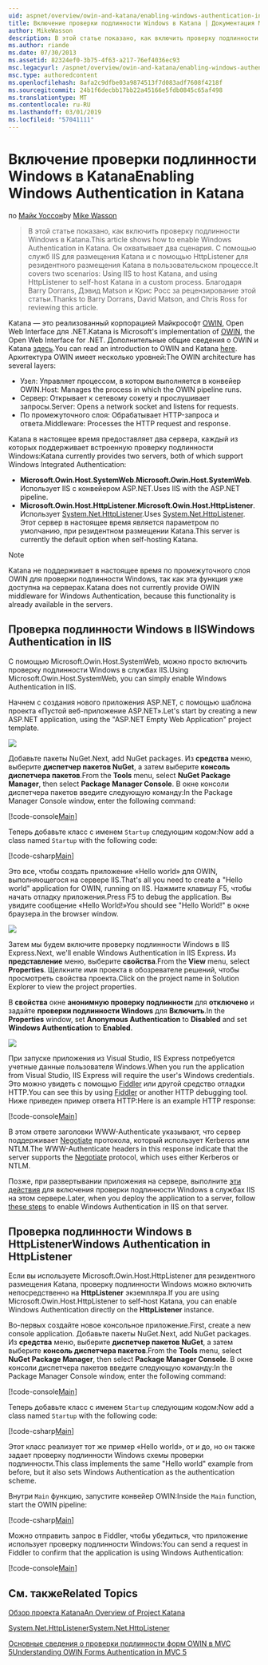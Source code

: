 ```yaml
---
uid: aspnet/overview/owin-and-katana/enabling-windows-authentication-in-katana
title: Включение проверки подлинности Windows в Katana | Документация Майкрософт
author: MikeWasson
description: В этой статье показано, как включить проверку подлинности Windows в Katana. Он охватывает два сценария. С помощью служб IIS для размещения Katana и с помощью HttpListener для резидентного размещения Kat...
ms.author: riande
ms.date: 07/30/2013
ms.assetid: 82324ef0-3b75-4f63-a217-76ef4036ec93
msc.legacyurl: /aspnet/overview/owin-and-katana/enabling-windows-authentication-in-katana
msc.type: authoredcontent
ms.openlocfilehash: 8afa2c9dfbe03a9874513f7d083adf7608f4218f
ms.sourcegitcommit: 24b1f6decbb17bb22a45166e5fdb0845c65af498
ms.translationtype: MT
ms.contentlocale: ru-RU
ms.lasthandoff: 03/01/2019
ms.locfileid: "57041111"
---
```

<a name="enabling-windows-authentication-in-katana"></a><span data-ttu-id="feb19-104">Включение проверки подлинности Windows в Katana</span><span class="sxs-lookup"><span data-stu-id="feb19-104">Enabling Windows Authentication in Katana</span></span>
====================
<span data-ttu-id="feb19-105">по [Майк Уоссон](https://github.com/MikeWasson)</span><span class="sxs-lookup"><span data-stu-id="feb19-105">by [Mike Wasson](https://github.com/MikeWasson)</span></span>

> <span data-ttu-id="feb19-106">В этой статье показано, как включить проверку подлинности Windows в Katana.</span><span class="sxs-lookup"><span data-stu-id="feb19-106">This article shows how to enable Windows Authentication in Katana.</span></span> <span data-ttu-id="feb19-107">Он охватывает два сценария. С помощью служб IIS для размещения Katana и с помощью HttpListener для резидентного размещения Katana в пользовательском процессе.</span><span class="sxs-lookup"><span data-stu-id="feb19-107">It covers two scenarios: Using IIS to host Katana, and using HttpListener to self-host Katana in a custom process.</span></span> <span data-ttu-id="feb19-108">Благодаря Barry Dorrans, Дэвид Matson и Крис Росс за рецензирование этой статьи.</span><span class="sxs-lookup"><span data-stu-id="feb19-108">Thanks to Barry Dorrans, David Matson, and Chris Ross for reviewing this article.</span></span>


<span data-ttu-id="feb19-109">Katana — это реализованный корпорацией Майкрософт [OWIN](http://owin.org/), Open Web Interface для .NET.</span><span class="sxs-lookup"><span data-stu-id="feb19-109">Katana is Microsoft's implementation of [OWIN](http://owin.org/), the Open Web Interface for .NET.</span></span> <span data-ttu-id="feb19-110">Дополнительные общие сведения о OWIN и Katana [здесь](an-overview-of-project-katana.md).</span><span class="sxs-lookup"><span data-stu-id="feb19-110">You can read an introduction to OWIN and Katana [here](an-overview-of-project-katana.md).</span></span> <span data-ttu-id="feb19-111">Архитектура OWIN имеет несколько уровней:</span><span class="sxs-lookup"><span data-stu-id="feb19-111">The OWIN architecture has several layers:</span></span>

- <span data-ttu-id="feb19-112">Узел: Управляет процессом, в котором выполняется в конвейер OWIN.</span><span class="sxs-lookup"><span data-stu-id="feb19-112">Host: Manages the process in which the OWIN pipeline runs.</span></span>
- <span data-ttu-id="feb19-113">Сервер: Открывает к сетевому сокету и прослушивает запросы.</span><span class="sxs-lookup"><span data-stu-id="feb19-113">Server: Opens a network socket and listens for requests.</span></span>
- <span data-ttu-id="feb19-114">По промежуточного слоя: Обрабатывает HTTP-запроса и ответа.</span><span class="sxs-lookup"><span data-stu-id="feb19-114">Middleware: Processes the HTTP request and response.</span></span>

<span data-ttu-id="feb19-115">Katana в настоящее время предоставляет два сервера, каждый из которых поддерживает встроенную проверку подлинности Windows:</span><span class="sxs-lookup"><span data-stu-id="feb19-115">Katana currently provides two servers, both of which support Windows Integrated Authentication:</span></span>

- <span data-ttu-id="feb19-116">**Microsoft.Owin.Host.SystemWeb**.</span><span class="sxs-lookup"><span data-stu-id="feb19-116">**Microsoft.Owin.Host.SystemWeb**.</span></span> <span data-ttu-id="feb19-117">Использует IIS с конвейером ASP.NET.</span><span class="sxs-lookup"><span data-stu-id="feb19-117">Uses IIS with the ASP.NET pipeline.</span></span>
- <span data-ttu-id="feb19-118">**Microsoft.Owin.Host.HttpListener**.</span><span class="sxs-lookup"><span data-stu-id="feb19-118">**Microsoft.Owin.Host.HttpListener**.</span></span> <span data-ttu-id="feb19-119">Использует [System.Net.HttpListener](https://msdn.microsoft.com/library/system.net.httplistener.aspx).</span><span class="sxs-lookup"><span data-stu-id="feb19-119">Uses [System.Net.HttpListener](https://msdn.microsoft.com/library/system.net.httplistener.aspx).</span></span> <span data-ttu-id="feb19-120">Этот сервер в настоящее время является параметром по умолчанию, при резидентном размещении Katana.</span><span class="sxs-lookup"><span data-stu-id="feb19-120">This server is currently the default option when self-hosting Katana.</span></span>

> [!NOTE]
> <span data-ttu-id="feb19-121">Katana не поддерживает в настоящее время по промежуточного слоя OWIN для проверки подлинности Windows, так как эта функция уже доступна на серверах.</span><span class="sxs-lookup"><span data-stu-id="feb19-121">Katana does not currently provide OWIN middleware for Windows Authentication, because this functionality is already available in the servers.</span></span>

## <a name="windows-authentication-in-iis"></a><span data-ttu-id="feb19-122">Проверка подлинности Windows в IIS</span><span class="sxs-lookup"><span data-stu-id="feb19-122">Windows Authentication in IIS</span></span>

<span data-ttu-id="feb19-123">С помощью Microsoft.Owin.Host.SystemWeb, можно просто включить проверку подлинности Windows в службах IIS.</span><span class="sxs-lookup"><span data-stu-id="feb19-123">Using Microsoft.Owin.Host.SystemWeb, you can simply enable Windows Authentication in IIS.</span></span>

<span data-ttu-id="feb19-124">Начнем с создания нового приложения ASP.NET, с помощью шаблона проекта «Пустой веб-приложение ASP.NET».</span><span class="sxs-lookup"><span data-stu-id="feb19-124">Let's start by creating a new ASP.NET application, using the "ASP.NET Empty Web Application" project template.</span></span>

![](enabling-windows-authentication-in-katana/_static/image1.png)

<span data-ttu-id="feb19-125">Добавьте пакеты NuGet.</span><span class="sxs-lookup"><span data-stu-id="feb19-125">Next, add NuGet packages.</span></span> <span data-ttu-id="feb19-126">Из **средства** меню, выберите **диспетчер пакетов NuGet**, а затем выберите **консоль диспетчера пакетов**.</span><span class="sxs-lookup"><span data-stu-id="feb19-126">From the **Tools** menu, select **NuGet Package Manager**, then select **Package Manager Console**.</span></span> <span data-ttu-id="feb19-127">В окне консоли диспетчера пакетов введите следующую команду:</span><span class="sxs-lookup"><span data-stu-id="feb19-127">In the Package Manager Console window, enter the following command:</span></span>

[!code-console[Main](enabling-windows-authentication-in-katana/samples/sample1.cmd)]

<span data-ttu-id="feb19-128">Теперь добавьте класс с именем `Startup` следующим кодом:</span><span class="sxs-lookup"><span data-stu-id="feb19-128">Now add a class named `Startup` with the following code:</span></span>

[!code-csharp[Main](enabling-windows-authentication-in-katana/samples/sample2.cs)]

<span data-ttu-id="feb19-129">Это все, чтобы создать приложение «Hello world» для OWIN, выполняющегося на сервере IIS.</span><span class="sxs-lookup"><span data-stu-id="feb19-129">That's all you need to create a "Hello world" application for OWIN, running on IIS.</span></span> <span data-ttu-id="feb19-130">Нажмите клавишу F5, чтобы начать отладку приложения.</span><span class="sxs-lookup"><span data-stu-id="feb19-130">Press F5 to debug the application.</span></span> <span data-ttu-id="feb19-131">Вы увидите сообщение «Hello World!»</span><span class="sxs-lookup"><span data-stu-id="feb19-131">You should see "Hello World!"</span></span> <span data-ttu-id="feb19-132">в окне браузера.</span><span class="sxs-lookup"><span data-stu-id="feb19-132">in the browser window.</span></span>

![](enabling-windows-authentication-in-katana/_static/image2.png)

<span data-ttu-id="feb19-133">Затем мы будем включите проверку подлинности Windows в IIS Express.</span><span class="sxs-lookup"><span data-stu-id="feb19-133">Next, we'll enable Windows Authentication in IIS Express.</span></span> <span data-ttu-id="feb19-134">Из **представление** меню, выберите **свойства**.</span><span class="sxs-lookup"><span data-stu-id="feb19-134">From the **View** menu, select **Properties**.</span></span> <span data-ttu-id="feb19-135">Щелкните имя проекта в обозревателе решений, чтобы просмотреть свойства проекта.</span><span class="sxs-lookup"><span data-stu-id="feb19-135">Click on the project name in Solution Explorer to view the project properties.</span></span>

<span data-ttu-id="feb19-136">В **свойства** окне **анонимную проверку подлинности** для **отключено** и задайте **проверки подлинности Windows** для  **Включить**.</span><span class="sxs-lookup"><span data-stu-id="feb19-136">In the **Properties** window, set **Anonymous Authentication** to **Disabled** and set **Windows Authentication** to **Enabled**.</span></span>

![](enabling-windows-authentication-in-katana/_static/image3.png)

<span data-ttu-id="feb19-137">При запуске приложения из Visual Studio, IIS Express потребуется учетные данные пользователя Windows.</span><span class="sxs-lookup"><span data-stu-id="feb19-137">When you run the application from Visual Studio, IIS Express will require the user's Windows credentials.</span></span> <span data-ttu-id="feb19-138">Это можно увидеть с помощью [Fiddler](http://fiddler2.com/home) или другой средство отладки HTTP.</span><span class="sxs-lookup"><span data-stu-id="feb19-138">You can see this by using [Fiddler](http://fiddler2.com/home) or another HTTP debugging tool.</span></span> <span data-ttu-id="feb19-139">Ниже приведен пример ответа HTTP:</span><span class="sxs-lookup"><span data-stu-id="feb19-139">Here is an example HTTP response:</span></span>

[!code-console[Main](enabling-windows-authentication-in-katana/samples/sample3.cmd?highlight=1,5-6)]

<span data-ttu-id="feb19-140">В этом ответе заголовки WWW-Authenticate указывают, что сервер поддерживает [Negotiate](http://www.ietf.org/rfc/rfc4559.txt) протокола, который использует Kerberos или NTLM.</span><span class="sxs-lookup"><span data-stu-id="feb19-140">The WWW-Authenticate headers in this response indicate that the server supports the [Negotiate](http://www.ietf.org/rfc/rfc4559.txt) protocol, which uses either Kerberos or NTLM.</span></span>

<span data-ttu-id="feb19-141">Позже, при развертывании приложения на сервере, выполните [эти действия](https://www.iis.net/configreference/system.webserver/security/authentication/windowsauthentication) для включения проверки подлинности Windows в службах IIS на этом сервере.</span><span class="sxs-lookup"><span data-stu-id="feb19-141">Later, when you deploy the application to a server, follow [these steps](https://www.iis.net/configreference/system.webserver/security/authentication/windowsauthentication) to enable Windows Authentication in IIS on that server.</span></span>

## <a name="windows-authentication-in-httplistener"></a><span data-ttu-id="feb19-142">Проверка подлинности Windows в HttpListener</span><span class="sxs-lookup"><span data-stu-id="feb19-142">Windows Authentication in HttpListener</span></span>

<span data-ttu-id="feb19-143">Если вы используете Microsoft.Owin.Host.HttpListener для резидентного размещения Katana, проверку подлинности Windows можно включить непосредственно на **HttpListener** экземпляра.</span><span class="sxs-lookup"><span data-stu-id="feb19-143">If you are using Microsoft.Owin.Host.HttpListener to self-host Katana, you can enable Windows Authentication directly on the **HttpListener** instance.</span></span>

<span data-ttu-id="feb19-144">Во-первых создайте новое консольное приложение.</span><span class="sxs-lookup"><span data-stu-id="feb19-144">First, create a new console application.</span></span> <span data-ttu-id="feb19-145">Добавьте пакеты NuGet.</span><span class="sxs-lookup"><span data-stu-id="feb19-145">Next, add NuGet packages.</span></span> <span data-ttu-id="feb19-146">Из **средства** меню, выберите **диспетчер пакетов NuGet**, а затем выберите **консоль диспетчера пакетов**.</span><span class="sxs-lookup"><span data-stu-id="feb19-146">From the **Tools** menu, select **NuGet Package Manager**, then select **Package Manager Console**.</span></span> <span data-ttu-id="feb19-147">В окне консоли диспетчера пакетов введите следующую команду:</span><span class="sxs-lookup"><span data-stu-id="feb19-147">In the Package Manager Console window, enter the following command:</span></span>

[!code-console[Main](enabling-windows-authentication-in-katana/samples/sample4.cmd)]

<span data-ttu-id="feb19-148">Теперь добавьте класс с именем `Startup` следующим кодом:</span><span class="sxs-lookup"><span data-stu-id="feb19-148">Now add a class named `Startup` with the following code:</span></span>

[!code-csharp[Main](enabling-windows-authentication-in-katana/samples/sample5.cs)]

<span data-ttu-id="feb19-149">Этот класс реализует тот же пример «Hello world», от и до, но он также задает проверку подлинности Windows схемы проверки подлинности.</span><span class="sxs-lookup"><span data-stu-id="feb19-149">This class implements the same "Hello world" example from before, but it also sets Windows Authentication as the authentication scheme.</span></span>

<span data-ttu-id="feb19-150">Внутри `Main` функцию, запустите конвейер OWIN:</span><span class="sxs-lookup"><span data-stu-id="feb19-150">Inside the `Main` function, start the OWIN pipeline:</span></span>

[!code-csharp[Main](enabling-windows-authentication-in-katana/samples/sample6.cs)]

<span data-ttu-id="feb19-151">Можно отправить запрос в Fiddler, чтобы убедиться, что приложение использует проверку подлинности Windows:</span><span class="sxs-lookup"><span data-stu-id="feb19-151">You can send a request in Fiddler to confirm that the application is using Windows Authentication:</span></span>

[!code-console[Main](enabling-windows-authentication-in-katana/samples/sample7.cmd?highlight=1,4-5)]

## <a name="related-topics"></a><span data-ttu-id="feb19-152">См. также</span><span class="sxs-lookup"><span data-stu-id="feb19-152">Related Topics</span></span>

[<span data-ttu-id="feb19-153">Обзор проекта Katana</span><span class="sxs-lookup"><span data-stu-id="feb19-153">An Overview of Project Katana</span></span>](an-overview-of-project-katana.md)

[<span data-ttu-id="feb19-154">System.Net.HttpListener</span><span class="sxs-lookup"><span data-stu-id="feb19-154">System.Net.HttpListener</span></span>](https://msdn.microsoft.com/library/system.net.httplistener.aspx)

[<span data-ttu-id="feb19-155">Основные сведения о проверки подлинности форм OWIN в MVC 5</span><span class="sxs-lookup"><span data-stu-id="feb19-155">Understanding OWIN Forms Authentication in MVC 5</span></span>](https://blogs.msdn.com/b/webdev/archive/2013/07/03/understanding-owin-forms-authentication-in-mvc-5.aspx)
